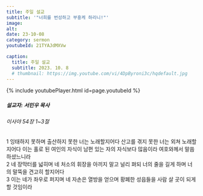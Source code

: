 ```yaml
---
title: 주일 설교
subtitle: '"너희를 번성하고 부흥케 하리니!"'
image: 
alt:
date: 23-10-08
category: sermon
youtubeId: 21TYAJdMXVw

caption:
  title: 주일 설교
  subtitle: 2023. 10. 8
  # thumbnail: https://img.youtube.com/vi/4DpByroni3c/hqdefault.jpg
---
```

{% include youtubePlayer.html id=page.youtubeId %}

##### 설교자: 서민우 목사

###### 이사야 54장 1~3절

<div class="bible-text overflow-auto">
1 잉태하지 못하며 출산하지 못한 너는 노래할지어다 산고를 겪지 못한 너는 외쳐 노래할지어다 이는 홀로 된 여인의 자식이 남편 있는 자의 자식보다 많음이라 여호와께서 말씀하셨느니라<br>
2 네 장막터를 넓히며 네 처소의 휘장을 아끼지 말고 널리 펴되 너의 줄을 길게 하며 너의 말뚝을 견고히 할지어다<br>
3 이는 네가 좌우로 퍼지며 네 자손은 열방을 얻으며 황폐한 성읍들을 사람 살 곳이 되게 할 것임이라<br>
</div>
